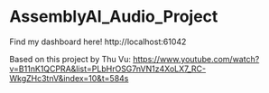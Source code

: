 # AssemblyAI_Audio_Project

Find my dashboard here! http://localhost:61042

Based on this project by Thu Vu: https://www.youtube.com/watch?v=B11nK1QCPRA&list=PLbHrOSG7nVN1z4XoLX7_RC-WkgZHc3tnV&index=10&t=584s
